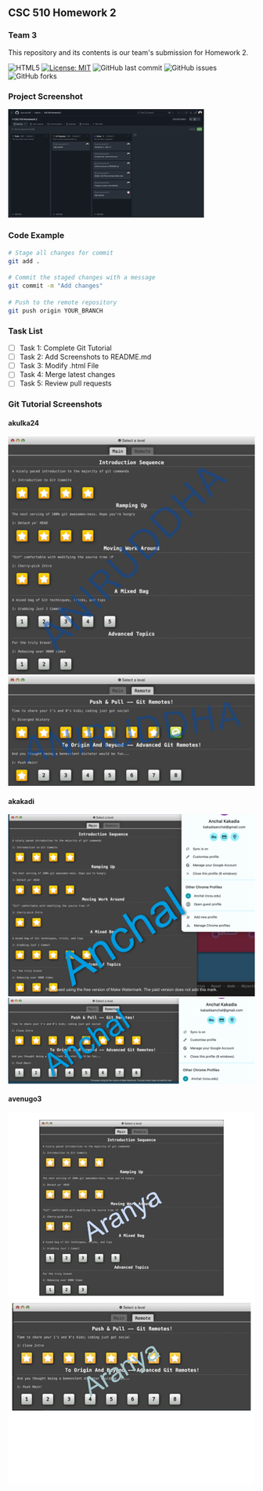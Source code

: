 ## CSC 510 Homework 2

### Team 3

This repository and its contents is our team's submission for Homework 2. 

![HTML5](https://img.shields.io/badge/html5-%23E34F26.svg?style=for-the-badge&logo=html5&logoColor=white) 
[![License: MIT](https://img.shields.io/badge/License-MIT-yellow.svg)](https://opensource.org/licenses/MIT)
![GitHub last commit](https://img.shields.io/github/last-commit/ncsu-csc-510/git-homework2)
![GitHub issues](https://img.shields.io/github/issues/ncsu-csc-510/git-homework2)
![GitHub forks](https://img.shields.io/github/forks/ncsu-csc-510/git-homework2)

### Project Screenshot

<img src="https://github.com/ncsu-csc-510/git-homework2/blob/main/img/ProjectSS.png" width="400"/>


### Code Example 

```sh
# Stage all changes for commit
git add .

# Commit the staged changes with a message
git commit -m "Add changes"

# Push to the remote repository
git push origin YOUR_BRANCH
```

### Task List

- [ ] Task 1: Complete Git Tutorial
- [ ] Task 2: Add Screenshots to README.md
- [ ] Task 3: Modify .html File
- [ ] Task 4: Merge latest changes
- [ ] Task 5: Review pull requests

### Git Tutorial Screenshots

#### akulka24

<img src="https://github.com/ncsu-csc-510/git-homework2/blob/akulka24/img/screenshot1.png"/>

<img src="https://github.com/ncsu-csc-510/git-homework2/blob/akulka24/img/screenshot2.png"/>

#### akakadi

<img src="https://github.com/ncsu-csc-510/git-homework2/blob/main/img/Main_SS.png"/>

<img src="https://github.com/ncsu-csc-510/git-homework2/blob/main/img/Remote_SS.png"/>

#### avenugo3

<img src="https://github.com/ncsu-csc-510/git-homework2/blob/main/img/Screenshot%202.png"/>

<img src="https://github.com/ncsu-csc-510/git-homework2/blob/main/img/Screenshot%201.png"/>
